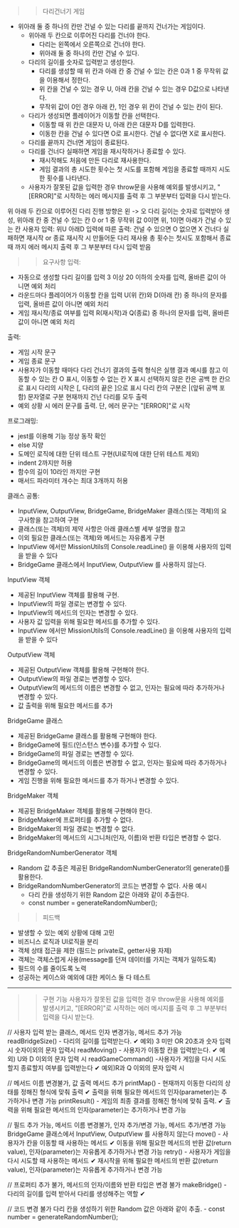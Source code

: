 >> 다리건너기 게임
- 위아래 둘 중 하나의 칸만 건널 수 있는 다리를 끝까지 건너가는 게임이다.
    - 위아래 두 칸으로 이루어진 다리를 건너야 한다.
        - 다리는 왼쪽에서 오른쪽으로 건너야 한다.
        - 위아래 둘 중 하나의 칸만 건널 수 있다.
    - 다리의 길이를 숫자로 입력받고 생성한다.
        - 다리를 생성할 때 위 칸과 아래 칸 중 건널 수 있는 칸은 0과 1 중 무작위 값을 이용해서 정한다.
        - 위 칸을 건널 수 있는 경우 U, 아래 칸을 건널 수 있는 경우 D값으로 나타낸다.
        - 무작위 값이 0인 경우 아래 칸, 1인 경우 위 칸이 건널 수 있는 칸이 된다.
    - 다리가 생성되면 플레이어가 이동할 칸을 선택한다.
        - 이동할 때 위 칸은 대문자 U, 아래 칸은 대문자 D를 입력한다.
        - 이동한 칸을 건널 수 있다면 O로 표시한다. 건널 수 없다면 X로 표시한다.
    - 다리를 끝까지 건너면 게임이 종료된다.
    - 다리를 건너다 실패하면 게임을 재시작하거나 종료할 수 있다.
        - 재시작해도 처음에 만든 다리로 재사용한다.
        - 게임 결과의 총 시도한 횟수는 첫 시도를 포함해 게임을 종료할 때까지 시도한 횟수를 나타낸다.
    - 사용자가 잘못된 값을 입력한 경우 throw문을 사용해 예외를 발생시키고, "[ERROR]"로 시작하는 에러 메시지를 출력 후 그 부분부터 입력을 다시 받는다.

위 아래 두 칸으로 이루어진 다리
진행 방향은 왼 -> 오
다리 길이는 숫자로 입력받아 생성, 위아래 칸 중 건널 수 있는 칸 0 or 1 중 무작위 값
0이면 위, 1이면 아래가 건널 수 있는 칸
사용자 입력: 위U 아래D
입력에 따른 출력: 건널 수 있으면 O 없으면 X
건너다 실패하면 재시작 or 종료 재시작 시 만들어둔 다리 재사용
총 횟수는 첫시도 포함해서 종료때 까지
에러 메시지 출력 후 그 부분부터 다시 입력 받음

>> 요구사항
입력:
- 자동으로 생성할 다리 길이를 입력
    3 이상 20 이하의 숫자를 입력, 올바른 값이 아니면 예외 처리
- 라운드마다 플레이어가 이동할 칸을 입력
    U(위 칸)와 D(아래 칸) 중 하나의 문자를 입력, 올바른 값이 아니면 예외 처리
- 게임 재시작/종료 여부를 입력
    R(재시작)과 Q(종료) 중 하나의 문자를 입력, 올바른 값이 아니면 예외 처리

출력:
- 게임 시작 문구
- 게임 종료 문구
- 사용자가 이동할 때마다 다리 건너기 결과의 출력 형식은 실행 결과 예시를 참고
    이동할 수 있는 칸 O 표시, 이동할 수 없는 칸 X 표시
    선택하지 않은 칸은 공백 한 칸으로 표시
    다리의 시작은 [, 다리의 끝은 ]으로 표시
    다리 칸의 구분은 |(앞뒤 공백 포함) 문자열로 구분 
    현재까지 건넌 다리를 모두 출력
- 예외 상황 시 에러 문구를 출력. 단, 에러 문구는 "[ERROR]"로 시작

프로그래밍:
- jest를 이용해 기능 정상 동작 확인
- else 지양
- 도메인 로직에 대한 단위 테스트 구현(UI로직에 대한 단위 테스트 제외)
- indent 2까지만 허용
- 함수의 길이 10라인 까지만 구현
- 매서드 파라미터 개수는 최대 3개까지 허용

클래스 공통:
- InputView, OutputView, BridgeGame, BridgeMaker 클래스(또는 객체)의 요구사항을 참고하여 구현
- 클래스(또는 객체)의 제약 사항은 아래 클래스별 세부 설명을 참고
- 이외 필요한 클래스(또는 객체)와 메서드는 자유롭게 구현
- InputView 에서만 MissionUtils의 Console.readLine() 을 이용해 사용자의 입력을 받을 수 있다
- BridgeGame 클래스에서 InputView, OutputView 를 사용하지 않는다.

InputView 객체
- 제공된 InputView 객체를 활용해 구현.
- InputView의 파일 경로는 변경할 수 있다.
- InputView의 메서드의 인자는 변경할 수 있다.
- 사용자 값 입력을 위해 필요한 메서드를 추가할 수 있다.
- InputView 에서만 MissionUtils의 Console.readLine() 을 이용해 사용자의 입력을 받을 수 있다

OutputView 객체
- 제공된 OutputView 객체를 활용해 구현해야 한다.
- OutputView의 파일 경로는 변경할 수 있다.
- OutputView의 메서드의 이름은 변경할 수 없고, 인자는 필요에 따라 추가하거나 변경할 수 있다.
- 값 출력을 위해 필요한 메서드를 추가

BridgeGame 클래스
- 제공된 BridgeGame 클래스를 활용해 구현해야 한다.
- BridgeGame에 필드(인스턴스 변수)를 추가할 수 있다.
- BridgeGame의 파일 경로는 변경할 수 있다.
- BridgeGame의 메서드의 이름은 변경할 수 없고, 인자는 필요에 따라 추가하거나 변경할 수 있다.
- 게임 진행을 위해 필요한 메서드를 추가 하거나 변경할 수 있다.

BridgeMaker 객체
- 제공된 BridgeMaker 객체를 활용해 구현해야 한다.
- BridgeMaker에 프로퍼티를 추가할 수 없다.
- BridgeMaker의 파일 경로는 변경할 수 없다.
- BridgeMaker의 메서드의 시그니처(인자, 이름)와 반환 타입은 변경할 수 없다.

BridgeRandomNumberGenerator 객체
- Random 값 추출은 제공된 BridgeRandomNumberGenerator의 generate()를 활용한다.
- BridgeRandomNumberGenerator의 코드는 변경할 수 없다.
    사용 예시
    - 다리 칸을 생성하기 위한 Random 값은 아래와 같이 추출한다.
    - const number = generateRandomNumber();

>> 피드백
- 발생할 수 있는 예외 상황에 대해 고민
- 비즈니스 로직과 UI로직을 분리
- 객체 상태 접근을 제한 (필드는 private로, getter사용 자제)
- 객체는 객체스럽게 사용(message를 던져 데이터를 가지는 객체가 일하도록)
- 필드의 수를 줄이도록 노력
- 성공하는 케이스와 예외에 대한 케이스 둘 다 테스트

------------------------------------------------------------------------------------
>> 구현 기능
 사용자가 잘못된 값을 입력한 경우 throw문을 사용해 예외를 발생시키고, "[ERROR]"로 시작하는 에러 메시지를 출력 후 그 부분부터 입력을 다시 받는다.
<App>

<InputView> // 사용자 입력 받는 클래스, 메서드 인자 변경가능, 메서드 추가 가능
readBridgeSize() - 다리의 길이를 입력받는다. ✔
    예외) 3 미만 OR 20초과 숫자 입력시
        숫자이외의 문자 입력시
readMoving() - 사용자가 이동할 칸을 입력받는다. ✔
    예외) U와 D 이외의 문자 입력 시
readGameCommand() -사용자가 게임을 다시 시도할지 종료할지 여부를 입력받는다 ✔
    예외)R과 Q 이외의 문자 입력 시

<OutputView> // 메서드 이름 변경불가, 값 출력 메서드 추가
printMap() - 현재까지 이동한 다리의 상태를 정해진 형식에 맞춰 출력 ✔
                출력을 위해 필요한 메서드의 인자(parameter)는 추가하거나 변경 가능
printResult() - 게임의 최종 결과를 정해진 형식에 맞춰 출력. ✔
                출력을 위해 필요한 메서드의 인자(parameter)는 추가하거나 변경 가능

<BridgeGame> // 필드 추가 가능, 메서드 이름 변경불가, 인자 추가/변경 가능, 메서드 
                추가/변경 가능
                BridgeGame 클래스에서 InputView, OutputView 를 사용하지 않는다
move() - 사용자가 칸을 이동할 때 사용하는 메서드 ✔
            이동을 위해 필요한 메서드의 반환 값(return value), 인자(parameter)는 자유롭게 추가하거나 변경 가능
retry() - 사용자가 게임을 다시 시도할 때 사용하는 메서드 ✔
             재시작을 위해 필요한 메서드의 반환 값(return value), 인자(parameter)는 자유롭게 추가하거나 변경 가능

<BridgeMaker> // 프로퍼티 추가 불가, 메서드의 인자/이름와 반환 타입은 변경 불가
makeBridge() - 다리의 길이를 입력 받아서 다리를 생성해주는 역할 ✔
  
<BridgeRandomNumberGenerator> // 코드 변경 불가
 다리 칸을 생성하기 위한 Random 값은 아래와 같이 추출.
    - const number = generateRandomNumber();